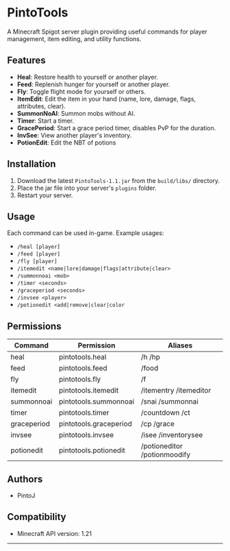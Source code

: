 # PintoTools

A Minecraft Spigot server plugin providing useful commands for player management, item editing, and utility functions.

## Features

- **Heal**: Restore health to yourself or another player.
- **Feed**: Replenish hunger for yourself or another player.
- **Fly**: Toggle flight mode for yourself or others.
- **ItemEdit**: Edit the item in your hand (name, lore, damage, flags, attributes, clear).
- **SummonNoAI**: Summon mobs without AI.
- **Timer**: Start a timer.
- **GracePeriod**: Start a grace period timer, disables PvP for the duration.
- **InvSee**: View another player's inventory.
- **PotionEdit**: Edit the NBT of potions

## Installation

1. Download the latest `PintoTools-1.1.jar` from the `build/libs/` directory.
2. Place the jar file into your server's `plugins` folder.
3. Restart your server.

## Usage

Each command can be used in-game. Example usages:

- `/heal [player]`
- `/feed [player]`
- `/fly [player]`
- `/itemedit <name|lore|damage|flags|attribute|clear>`
- `/summonnoai <mob>`
- `/timer <seconds>`
- `/graceperiod <seconds>`
- `/invsee <player>`
- `/potionedit <add|remove|clear|color`

## Permissions

| Command        | Permission               | Aliases                      |
|----------------|--------------------------|------------------------------|
| heal           | pintotools.heal          | /h /hp                       |
| feed           | pintotools.feed          | /food                        |
| fly            | pintotools.fly           | /f                           |
| itemedit       | pintotools.itemedit      | /itementry /itemeditor       |
| summonnoai     | pintotools.summonnoai    | /snai /summonnai             |
| timer          | pintotools.timer         | /countdown /ct               |
| graceperiod    | pintotools.graceperiod   | /cp /grace                   |
| invsee         | pintotools.invsee        | /isee /inventorysee          |
| potionedit     | pintotools.potionedit    | /potioneditor /potionmoodify |

## Authors

- PintoJ

## Compatibility

- Minecraft API version: 1.21

---
